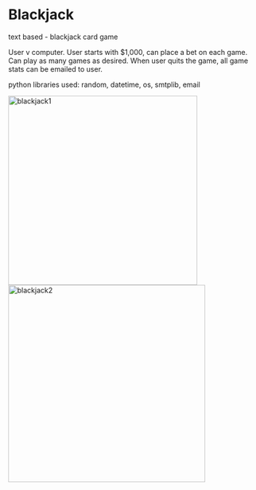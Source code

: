 # Blackjack
 text based - blackjack card game
 
 User v computer.
 User starts with $1,000, can place a bet on each game.
 Can play as many games as desired.
 When user quits the game, all game stats can be emailed to user.
 
 python libraries used: random, datetime, os, smtplib, email
 
<img width="380" alt="blackjack1" src="https://user-images.githubusercontent.com/76489213/131837166-19e374e0-e6ec-494c-a0e0-d8407233930d.png">
<img width="396" alt="blackjack2" src="https://user-images.githubusercontent.com/76489213/131837183-d040e632-a1ab-475d-a2d4-18207b9aa8fc.png">

